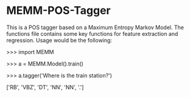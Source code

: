 # MEMM-POS-Tagger

This is a POS tagger based on a Maximum Entropy Markov Model. The functions file contains some key functions for feature extraction and regression. Usage would be the following:

<p> >>> import MEMM </p>
<p> >>> a = MEMM.Model().train() </p>
<p> >>> a.tagger('Where is the train station?') </p>
['RB', 'VBZ', 'DT', 'NN', 'NN', '.']
